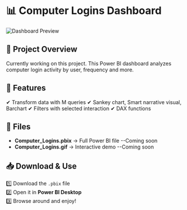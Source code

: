# 📊 Computer Logins Dashboard

![Dashboard Preview](Computer_Logins_Preview.jpg)

## 📝 Project Overview
Currently working on this project. This Power BI dashboard analyzes computer login activity by user, frequency and more.

## 📌 Features
✔ Transform data with M queries
✔ Sankey chart, Smart narrative visual, Barchart
✔ Filters with selected interaction
✔ DAX functions

## 📂 Files
- **Computer_Logins.pbix** → Full Power BI file  --Coming soon
- **Computer_Logins.gif** → Interactive demo --Coming soon

## 📥 Download & Use
1️⃣ Download the `.pbix` file  
2️⃣ Open it in **Power BI Desktop**  
3️⃣ Browse around and enjoy!
 
